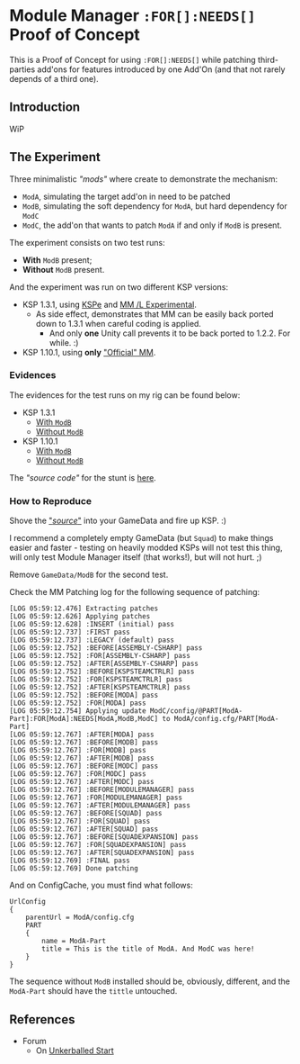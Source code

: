 # Module Manager `:FOR[]:NEEDS[]` Proof of Concept

This is a Proof of Concept for using `:FOR[]:NEEDS[]` while patching third-parties add'ons for features introduced by one Add'On (and that not rarely depends of a third one).

## Introduction

WiP

## The Experiment

Three minimalistic *"mods"* where create to demonstrate the mechanism:

* `ModA`, simulating the target add'on in need to be patched
* `ModB`, simulating the soft dependency for `ModA`, but hard dependency for `ModC`
* `ModC`, the add'on that wants to patch `ModA` if and only if `ModB` is present.

The experiment consists on two test runs:

* **With** `ModB` present;
* **Without** `ModB` present.

And the experiment was run on two different KSP versions:

* KSP 1.3.1, using [KSPe](https://github.com/net-lisias-ksp/KSPAPIExtensions) and [MM /L Experimental](https://github.com/net-lisias-ksp/ModuleManager).
	+ As side effect, demonstrates that MM can be easily back ported down to 1.3.1 when careful coding is applied. 
		- And only **one** Unity call prevents it to be back ported to 1.2.2. For while. :) 
* KSP 1.10.1, using **only** ["Official" MM](https://forum.kerbalspaceprogram.com/index.php?/topic/50533-*).

### Evidences

The evidences for the test runs on my rig can be found below:

* KSP 1.3.1
	+ [With `ModB`](./Evidences/1.3.1/0-With-ModB)
	+ [Without `ModB`](./Evidences/1.3.1/1-Without-ModB)
* KSP 1.10.1
	+ [With `ModB`](./Evidences/1.10.1/0-With-ModB)
	+ [Without `ModB`](./Evidences/1.10.1/1-Without-ModB)

The *"source code"* for the stunt is [here](./GameData).

### How to Reproduce

Shove the ["*source*"](./GameData) into your GameData and fire up KSP. :)

I recommend a completely empty GameData (but `Squad`) to make things easier and faster - testing on heavily modded KSPs will not test this thing, will only test Module Manager itself (that works!), but will not hurt. ;)

Remove `GameData/ModB` for the second test.

Check the MM Patching log for the following sequence of patching:

```
[LOG 05:59:12.476] Extracting patches
[LOG 05:59:12.626] Applying patches
[LOG 05:59:12.628] :INSERT (initial) pass
[LOG 05:59:12.737] :FIRST pass
[LOG 05:59:12.737] :LEGACY (default) pass
[LOG 05:59:12.752] :BEFORE[ASSEMBLY-CSHARP] pass
[LOG 05:59:12.752] :FOR[ASSEMBLY-CSHARP] pass
[LOG 05:59:12.752] :AFTER[ASSEMBLY-CSHARP] pass
[LOG 05:59:12.752] :BEFORE[KSPSTEAMCTRLR] pass
[LOG 05:59:12.752] :FOR[KSPSTEAMCTRLR] pass
[LOG 05:59:12.752] :AFTER[KSPSTEAMCTRLR] pass
[LOG 05:59:12.752] :BEFORE[MODA] pass
[LOG 05:59:12.752] :FOR[MODA] pass
[LOG 05:59:12.754] Applying update ModC/config/@PART[ModA-Part]:FOR[ModA]:NEEDS[ModA,ModB,ModC] to ModA/config.cfg/PART[ModA-Part]
[LOG 05:59:12.767] :AFTER[MODA] pass
[LOG 05:59:12.767] :BEFORE[MODB] pass
[LOG 05:59:12.767] :FOR[MODB] pass
[LOG 05:59:12.767] :AFTER[MODB] pass
[LOG 05:59:12.767] :BEFORE[MODC] pass
[LOG 05:59:12.767] :FOR[MODC] pass
[LOG 05:59:12.767] :AFTER[MODC] pass
[LOG 05:59:12.767] :BEFORE[MODULEMANAGER] pass
[LOG 05:59:12.767] :FOR[MODULEMANAGER] pass
[LOG 05:59:12.767] :AFTER[MODULEMANAGER] pass
[LOG 05:59:12.767] :BEFORE[SQUAD] pass
[LOG 05:59:12.767] :FOR[SQUAD] pass
[LOG 05:59:12.767] :AFTER[SQUAD] pass
[LOG 05:59:12.767] :BEFORE[SQUADEXPANSION] pass
[LOG 05:59:12.767] :FOR[SQUADEXPANSION] pass
[LOG 05:59:12.767] :AFTER[SQUADEXPANSION] pass
[LOG 05:59:12.769] :FINAL pass
[LOG 05:59:12.769] Done patching
```
And on ConfigCache, you must find what follows:

```
UrlConfig
{
	parentUrl = ModA/config.cfg
	PART
	{
		name = ModA-Part
		title = This is the title of ModA. And ModC was here!
	}
}
```

The sequence without `ModB` installed should be, obviously, different, and the `ModA-Part` should have the `tittle` untouched.


## References

* Forum
	+ On [Unkerballed Start](https://forum.kerbalspaceprogram.com/index.php?/topic/196589-1101-unkerballed-start-v120-under-new-management-aug-28-2020/&do=findComment&comment=3848345) 

